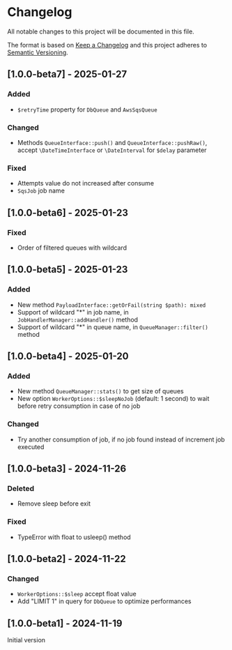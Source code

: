 # Changelog

All notable changes to this project will be documented in this file.

The format is based on [Keep a Changelog](http://keepachangelog.com/en/1.0.0/)
and this project adheres to [Semantic Versioning](http://semver.org/spec/v2.0.0.html).

## [1.0.0-beta7] - 2025-01-27

### Added

- `$retryTime` property for `DbQueue` and `AwsSqsQueue`

### Changed

- Methods `QueueInterface::push()` and `QueueInterface::pushRaw()`, accept `\DateTimeInterface` or `\DateInterval` for `$delay` parameter

### Fixed

- Attempts value do not increased after consume
- `SqsJob` job name

## [1.0.0-beta6] - 2025-01-23

### Fixed

- Order of filtered queues with wildcard

## [1.0.0-beta5] - 2025-01-23

### Added

- New method `PayloadInterface::getOrFail(string $path): mixed`
- Support of wildcard "*" in job name, in `JobHandlerManager::addHandler()` method
- Support of wildcard "*" in queue name, in `QueueManager::filter()` method

## [1.0.0-beta4] - 2025-01-20

### Added

- New method `QueueManager::stats()` to get size of queues
- New option `WorkerOptions::$sleepNoJob` (default: 1 second) to wait before retry consumption in case of no job

### Changed

- Try another consumption of job, if no job found instead of increment job executed

## [1.0.0-beta3] - 2024-11-26

### Deleted

- Remove sleep before exit

### Fixed

- TypeError with float to usleep() method

## [1.0.0-beta2] - 2024-11-22

### Changed

- `WorkerOptions::$sleep` accept float value
- Add "LIMIT 1" in query for `DbQueue` to optimize performances

## [1.0.0-beta1] - 2024-11-19

Initial version